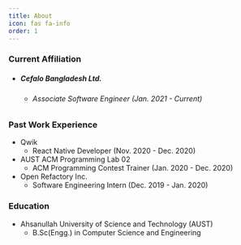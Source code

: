 ```yaml
---
title: About
icon: fas fa-info
order: 1 
---
```



### Current Affiliation
- ##### Cefalo Bangladesh Ltd.
    - ###### Associate Software Engineer (Jan. 2021 - Current)


### Past Work Experience
- Qwik
    - React Native Developer (Nov. 2020 - Dec. 2020)
- AUST ACM Programming Lab 02
    - ACM Programming Contest Trainer (Jan. 2020 - Dec. 2020)
- Open Refactory Inc. 
    - Software Engineering Intern (Dec. 2019 - Jan. 2020)

### Education
- Ahsanullah University of Science and Technology (AUST)
    - B.Sc(Engg.) in Computer Science and Engineering